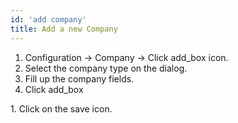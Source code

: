 ```yaml
---
id: 'add company'
title: Add a new Company
---
```


1. Configuration -> Company -> Click <span class="material-symbols-outlined">
add_box
</span> icon.
1. Select the company type on the dialog.
2. Fill up the company fields.
3. Click <span class="material-symbols-outlined">
add_box
</span>
1. Click on the  <span class="material-symbols-outlined">
save
</span> icon.

